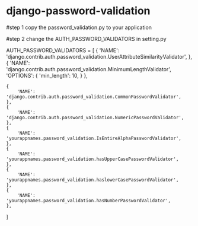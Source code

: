 # django-password-validation


#step 1 copy the password_validation.py to your application


#step 2 change the AUTH_PASSWORD_VALIDATORS in setting.py


AUTH_PASSWORD_VALIDATORS = [
    {
        'NAME': 'django.contrib.auth.password_validation.UserAttributeSimilarityValidator',
    },
    {
        'NAME': 'django.contrib.auth.password_validation.MinimumLengthValidator',
        'OPTIONS': {
            'min_length': 10,
        }
    },

    {
        'NAME': 'django.contrib.auth.password_validation.CommonPasswordValidator',
    },
    {
        'NAME': 'django.contrib.auth.password_validation.NumericPasswordValidator',
    },
    {
        'NAME': 'yourappnames.password_validation.IsEntireAlphaPasswordValidator',
    },
    {
        'NAME': 'yourappnames.password_validation.hasUpperCasePasswordValidator',
    },
    {
        'NAME': 'yourappnames.password_validation.haslowerCasePasswordValidator',
    },
    {
        'NAME': 'yourappnames.password_validation.hasNumberPasswordValidator',
    },
]
